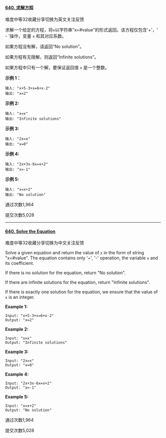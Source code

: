 #### [640. 求解方程](https://leetcode-cn.com/problems/solve-the-equation/)

难度中等32收藏分享切换为英文关注反馈

求解一个给定的方程，将`x`以字符串"x=#value"的形式返回。该方程仅包含'+'，' - '操作，变量 `x` 和其对应系数。

如果方程没有解，请返回“No solution”。

如果方程有无限解，则返回“Infinite solutions”。

如果方程中只有一个解，要保证返回值 `x` 是一个整数。

**示例 1：**

```
输入: "x+5-3+x=6+x-2"
输出: "x=2"
```

**示例 2:**

```
输入: "x=x"
输出: "Infinite solutions"
```

**示例 3:**

```
输入: "2x=x"
输出: "x=0"
```

**示例 4:**

```
输入: "2x+3x-6x=x+2"
输出: "x=-1"
```

**示例 5:**

```
输入: "x=x+2"
输出: "No solution"
```

通过次数1,964

提交次数5,028

---

#### [640. Solve the Equation](https://leetcode-cn.com/problems/solve-the-equation/)

难度中等32收藏分享切换为中文关注反馈

Solve a given equation and return the value of `x` in the form of string "x=#value". The equation contains only '+', '-' operation, the variable `x` and its coefficient.

If there is no solution for the equation, return "No solution".

If there are infinite solutions for the equation, return "Infinite solutions".

If there is exactly one solution for the equation, we ensure that the value of `x` is an integer.

**Example 1:**

```
Input: "x+5-3+x=6+x-2"
Output: "x=2"
```



**Example 2:**

```
Input: "x=x"
Output: "Infinite solutions"
```



**Example 3:**

```
Input: "2x=x"
Output: "x=0"
```



**Example 4:**

```
Input: "2x+3x-6x=x+2"
Output: "x=-1"
```



**Example 5:**

```
Input: "x=x+2"
Output: "No solution"
```



通过次数1,964

提交次数5,028